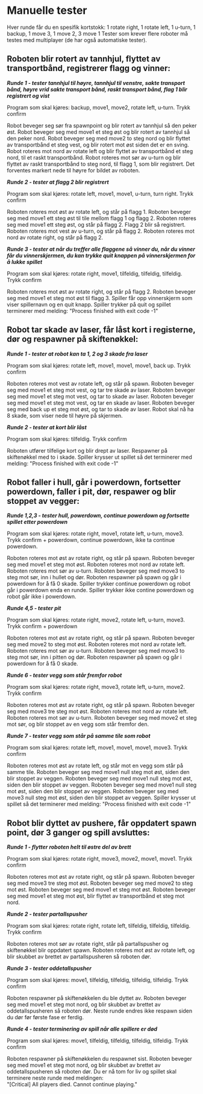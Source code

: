 # Manuelle tester

Hver runde får du en spesifik kortstokk: 1 rotate right, 1 rotate left, 1 u-turn, 1 backup, 1 move 3, 1 move 2, 3 move 1
Tester som krever flere roboter må testes med multiplayer (de har også automatiske tester).

## Roboten blir rotert av tannhjul, flyttet av transportbånd, registrerer flagg og vinner:

***Runde 1 - tester tannhjul til høyre, tannhjul til venstre, sakte transport bånd, høyre vrid sakte transport bånd, 
raskt transport bånd, flag 1 blir registrert og vist***

Program som skal kjøres: backup, move1, move2, rotate left, u-turn. Trykk confirm

Robot beveger seg sør fra spawnpoint og blir rotert av tannhjul så den peker øst.
Robot beveger seg med move1 et steg øst og blir rotert av tannhjul så den peker nord.
Robot beveger seg med move2 to steg nord og blir flyttet av transportbånd et steg vest, og blir rotert mot øst siden
det er en sving.
Robot roteres mot nord av rotate left og blir flyttet av transportbånd et steg nord, til et raskt transportbånd.
Robot roteres mot sør av u-turn og blir flyttet av raskt transportbånd to steg nord, til flagg 1, som blir registrert.
Det forventes markert nede til høyre for bildet av roboten.

***Runde 2 - tester at flagg 2 blir registrert***

Program som skal kjøres: rotate left, move1, move1, u-turn, turn right. Trykk confirm

Roboten roteres mot øst av rotate left, og står på flagg 1.
Roboten beveger seg med move1 ett steg øst til tile mellom flagg 1 og flagg 2.
Roboten roteres seg med move1 ett steg øst, og står på flagg 2. Flagg 2 blir så registrert.
Roboten roteres mot vest av u-turn, og står på flagg 2.
Roboten roteres mot nord av rotate right, og står på flagg 2.

***Runde 3 - tester at når du treffer alle flaggene så vinner du, når du vinner får du vinnerskjermen,
du kan trykke quit knappen på vinnerskjermen for å lukke spillet***

Program som skal kjøres: rotate right, move1, tilfeldig, tilfeldig, tilfeldig. Trykk confirm

Roboten roteres mot øst av rotate right, og står på flagg 2.
Roboten beveger seg med move1 et steg mot øst til flagg 3.
Spiller får opp vinnerskjerm som viser spillernavn og en quit knapp.
Spiller trykker på quit og spillet terminerer med melding: "Process finished with exit code -1"

## Robot tar skade av laser, får låst kort i registerne, dør og respawner på skiftenøkkel:
***Runde 1 - tester at robot kan ta 1, 2 og 3 skade fra laser***

Program som skal kjøres: rotate left, move1, move1, move1, back up. Trykk confirm

Roboten roteres mot vest av rotate left, og står på spawn.
Roboten beveger seg med move1 et steg mot vest, og tar tre skade av laser.
Roboten beveger seg med move1 et steg mot vest, og tar to skade av laser.
Roboten beveger seg med move1 et steg mot vest, og tar en skade av laser.
Roboten beveger seg med back up et steg mot øst, og tar to skade av laser. Robot skal nå ha 8 skade, som viser
nede til høyre på skjermen.

***Runde 2 - tester at kort blir låst***

Program som skal kjøres: tilfeldig. Trykk confirm

Roboten utfører tilfelige kort og blir drept av laser.
Respawner på skiftenøkkel med to i skade.
Spiller krysser ut spillet så det terminerer med melding: "Process finished with exit code -1"

## Robot faller i hull, går i powerdown, fortsetter powerdown, faller i pit, dør, respawer og blir stoppet av vegger:
***Runde 1,2,3 - tester hull, powerdown, continue powerdown og fortsette spillet etter powerdown***

Program som skal kjøres: rotate right, move1, rotate left, u-turn, move3. Trykk confirm + powerdown,
continue powerdown, ikke ta continue powerdown.

Roboten roteres mot øst av rotate right, og står på spawn.
Roboten beveger seg med move1 et steg mot øst.
Roboten roteres mot nord av rotate left.
Roboten roteres mot sør av u-turn.
Roboten beveger seg med move3 to steg mot sør, inn i hullet og dør.
Roboten respawner på spawn og går i powerdown for å få 0 skade.
Spiller trykker continue powerdown og robot går i powerdown enda en runde.
Spiller trykker ikke contine powerdown og robot går ikke i powerdown.

***Runde 4,5 - tester pit***

Program som skal kjøres: rotate right, move2, rotate left, u-turn, move3. Trykk confirm + powerdown

Roboten roteres mot øst av rotate right, og står på spawn.
Roboten beveger seg med move2 to steg mot øst.
Roboten roteres mot nord av rotate left.
Roboten roteres mot sør av u-turn.
Roboten beveger seg med move3 to steg mot sør, inn i pitten og dør.
Roboten respawner på spawn og går i powerdown for å få 0 skade.

***Runde 6 - tester vegg som står fremfor robot***

Program som skal kjøres: rotate right, move3, rotate left, u-turn, move2. Trykk confirm

Roboten roteres mot øst av rotate right, og står på spawn.
Roboten beveger seg med move3 tre steg mot øst.
Roboten roteres mot nord av rotate left.
Roboten roteres mot sør av u-turn.
Roboten beveger seg med move2 et steg mot sør, og blir stoppet av en vegg som står fremfor den.

***Runde 7 - tester vegg som står på samme tile som robot***

Program som skal kjøres: rotate left, move1, move1, move1, move3. Trykk confirm

Roboten roteres mot øst av rotate left, og står mot en vegg som står på samme tile.
Roboten beveger seg med move1 null steg mot øst, siden den blir stoppet av veggen.
Roboten beveger seg med move1 null steg mot øst, siden den blir stoppet av veggen.
Roboten beveger seg med move1 null steg mot øst, siden den blir stoppet av veggen.
Roboten beveger seg med move3 null steg mot øst, siden den blir stoppet av veggen.
Spiller krysser ut spillet så det terminerer med melding: "Process finished with exit code -1"

## Robot blir dyttet av pushere, får oppdatert spawn point, dør 3 ganger og spill avsluttes:
***Runde 1 - flytter roboten helt til østre del av brett***

Program som skal kjøres: rotate right, move3, move2, move1, move1. Trykk confirm

Roboten roteres mot øst av rotate right, og står på spawn.
Roboten beveger seg med move3 tre steg mot øst.
Roboten beveger seg med move2 to steg mot øst.
Roboten beveger seg med move1 et steg mot øst.
Roboten beveger seg med move1 et steg mot øst, blir flyttet av transportbånd et steg mot nord.

***Runde 2 - tester partallspusher***

Program som skal kjøres: rotate right, rotate left, tilfeldig, tilfeldig, tilfeldig. Trykk confirm

Roboten roteres mot sør av rotate right, står på partallspusher og skiftenøkkel blir oppdatert spawn.
Roboten roteres mot øst av rotate left, og blir skubbet av brettet av partallspusheren så roboten dør.

***Runde 3 - tester oddetallspusher***

Program som skal kjøres: move1, tilfeldig, tilfeldig, tilfeldig, tilfeldig. Trykk confirm

Roboten respawner på skiftenøkkelen du ble dyttet av. Roboten beveger seg med move1 et steg mot nord, og blir skubbet
av brettet av oddetallspusheren så roboten dør.
Neste runde endres ikke respawn siden du dør før første fase er ferdig.

***Runde 4 - tester terminering av spill når alle spillere er død***

Program som skal kjøres: move1, tilfeldig, tilfeldig, tilfeldig, tilfeldig. Trykk confirm

Roboten respawner på skiftenøkkelen du respawnet sist. Roboten beveger seg med move1 et steg mot nord, og blir skubbet
av brettet av oddetallspusheren så roboten dør.
Du er nå tom for liv og spillet skal terminere neste runde med meldingen:\
"\[Critical\] All players died. Cannot continue playing."